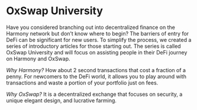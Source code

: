 # OxSwap University

Have you considered branching out into decentralized finance on the Harmony network but don’t know where to begin? The barriers of entry for DeFi can be significant for new users. To simplify the process, we created a series of introductory articles for those starting out. The series is called OxSwap University and will focus on assisting people in their DeFi journey on Harmony and OxSwap.

_Why Harmony?_ How about 2 second transactions that cost a fraction of a penny. For newcomers to the DeFi world, it allows you to play around with transactions and waste a portion of your portfolio just on fees. &#x20;

_Why OxSwap?_ It is a decentralized exchange that focuses on security, a unique elegant design, and lucrative farming.
